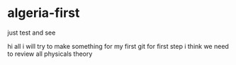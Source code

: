 # algeria-first
just test and see

hi all
i will try to make something for my first git
for first step i think we need to review all physicals theory 
